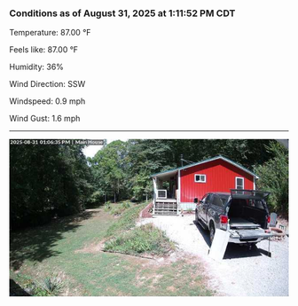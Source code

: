 ### Conditions as of August 31, 2025 at 1:11:52 PM CDT 

Temperature: 87.00 &deg;F

Feels like: 87.00 &deg;F

Humidity: 36%

Wind Direction: SSW

Windspeed: 0.9 mph

Wind Gust: 1.6 mph

---

<img src="./images/latest.jpeg"/>

